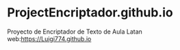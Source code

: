 # ProjectEncriptador.github.io
Proyecto de Encriptador de Texto de Aula Latan
web:https://Luigi774.github.io

